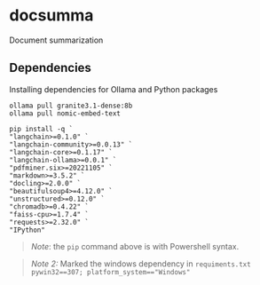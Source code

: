 # docsumma

Document summarization

## Dependencies

Installing dependencies for Ollama and Python packages


```
ollama pull granite3.1-dense:8b
ollama pull nomic-embed-text
```

```
pip install -q `
"langchain>=0.1.0" `
"langchain-community>=0.0.13" `
"langchain-core>=0.1.17" `
"langchain-ollama>=0.0.1" `
"pdfminer.six>=20221105" `
"markdown>=3.5.2" `
"docling>=2.0.0" `
"beautifulsoup4>=4.12.0" `
"unstructured>=0.12.0" `
"chromadb>=0.4.22" `
"faiss-cpu>=1.7.4" `
"requests>=2.32.0" `
"IPython"
```

> _Note_: the `pip` command above is with Powershell syntax.

> _Note 2:_ Marked the windows dependency in `requiments.txt`<br>
> `pywin32==307; platform_system=="Windows"`

